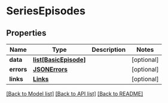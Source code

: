 # SeriesEpisodes

## Properties
Name | Type | Description | Notes
------------ | ------------- | ------------- | -------------
**data** | [**list[BasicEpisode]**](BasicEpisode.md) |  | [optional] 
**errors** | [**JSONErrors**](JSONErrors.md) |  | [optional] 
**links** | [**Links**](Links.md) |  | [optional] 

[[Back to Model list]](../README.md#documentation-for-models) [[Back to API list]](../README.md#documentation-for-api-endpoints) [[Back to README]](../README.md)


